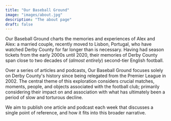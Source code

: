 ```yaml
---
title: "Our Baseball Ground"
image: "images/about.jpg"
description: "The about page"
draft: false
---
```


Our Baseball Ground charts the memories and experiences of Alex and
Alex: a married couple, recently moved to Lisbon, Portugal, who have
watched Derby County for far longer than is necessary. Having had season
tickets from the early 2000s until 2020, their memories of Derby County
span close to two decades of (*almost entirely*) second-tier English
football.

Over a series of articles and podcasts, Our Baseball Ground focuses
solely on Derby County's history since being relegated from the Premier
League in 2002. The central theme of this exploration considers crucial
matches, moments, people, and objects associated with the football
club; primarily considering their impact on and association with what
has ultimately been a period of slow and torturous decline.

We aim to publish one article and podcast each week that discusses a
single point of reference, and how it fits into this broader narrative.
